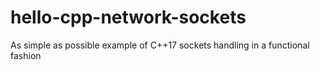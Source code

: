 # hello-cpp-network-sockets
As simple as possible example of C++17 sockets handling in a functional fashion
